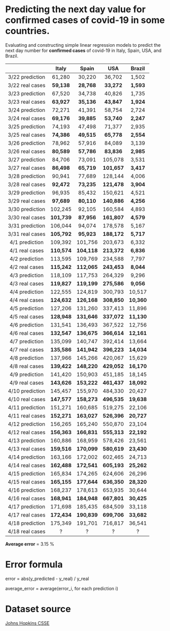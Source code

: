 # Predicting the next day value for confirmed cases of covid-19 in some countries.

Evaluating and constructing simple linear regression models to predict the next day number for **confirmed cases** of covid-19 in Italy, Spain, USA, and Brazil.

|                  | Italy | Spain |  USA  | Brazil |
|:----------------:|:-----:|:-----:|:-----:|:------:|
| 3/22 prediction  | 61,280 | 30,220 | 36,702 |  1,502  |
|  3/22 real cases | **59,138** | **28,768** | **33,272** |  **1,593**  |
| 3/23 prediction  | 67,520 | 34,738 | 40,826 |  1,735  |
|  3/23 real cases | **63,927** | **35,136** | **43,847** |  **1,924**  |
| 3/24 prediction  | 72,271 | 41,391 | 58,754 |  2,724  |
|  3/24 real cases | **69,176** | **39,885** | **53,740** |  **2,247**  |
| 3/25 prediction  | 74,193 | 47,498 | 71,377 |  2,935  |
|  3/25 real cases | **74,386** | **49,515** | **65,778** |  **2,554**  |
| 3/26 prediction  | 78,962 | 57,916 | 84,089 |  3,139  |
|  3/26 real cases | **80,589** | **57,786** | **83,836** |  **2,985**  |
| 3/27 prediction  | 84,706 | 73,091 | 105,078 |  3,531  |
|  3/27 real cases | **86,498** | **65,719** | **101,657** |  **3,417**  |
| 3/28 prediction  | 90,941 | 77,689 | 128,144 |  4,006  |
|  3/28 real cases | **92,472** | **73,235** | **121,478** |  **3,904**  |
| 3/29 prediction  | 96,935 | 85,432 | 150,621 |  4,521  |
|  3/29 real cases | **97,689** | **80,110** | **140,886** |  **4,256**  |
| 3/30 prediction  | 102,245 | 92,105 | 160,584 |  4,893  |
|  3/30 real cases | **101,739** | **87,956** | **161,807** |  **4,579**  |
| 3/31 prediction  | 106,044 | 94,074 | 178,578 |  5,167  |
|  3/31 real cases | **105,792** | **95,923** | **188,172** |  **5,717**  |
| 4/1 prediction  | 109,392 | 101,756 | 203,673 |  6,332  |
|  4/1 real cases | **110,574** | **104,118** | **213,372** |  **6,836**  |
| 4/2 prediction  | 113,595 | 109,769 | 234,588 |  7,797  |
|  4/2 real cases | **115,242** | **112,065** | **243,453** |  **8,044**  |
| 4/3 prediction  | 118,109 | 117,753 | 264,329 |  9,296  |
|  4/3 real cases | **119,827** | **119,199** | **275,586** |  **9,056**  |
| 4/4 prediction  | 122,555 | 124,819 | 300,793 |  10,517  |
|  4/4 real cases | **124,632** | **126,168** | **308,850** |  **10,360**  |
| 4/5 prediction  | 127,206 | 131,260 | 337,413 |  11,896  |
|  4/5 real cases | **128,948** | **131,646** | **337,072** |  **11,130**  |
| 4/6 prediction  | 131,541 | 136,493 | 367,522 |  12,756  |
|  4/6 real cases | **132,547** | **136,675** | **366,614** |  **12,161**  |
| 4/7 prediction  | 135,099 | 140,747 | 392,414 |  13,664  |
|  4/7 real cases | **135,586** | **141,942** | **396,223** |  **14,034**  |
| 4/8 prediction  | 137,966 | 145,266 | 420,067 |  15,629  |
|  4/8 real cases | **139,422** | **148,220** | **429,052** |  **16,170**  |
| 4/9 prediction  | 141,420 | 150,903 | 451,185 |  18,145  |
|  4/9 real cases | **143,626** | **153,222** | **461,437** |  **18,092**  |
| 4/10 prediction  | 145,457 | 155,970 | 484,330 |  20,427  |
|  4/10 real cases | **147,577** | **158,273** | **496,535** |  **19,638**  |
| 4/11 prediction  | 151,271 | 160,685 | 519,275 |  22,106  |
|  4/11 real cases | **152,271** | **163,027** | **526,396** |  **20,727**  |
| 4/12 prediction  | 156,265 | 165,240 | 550,870 |  23,104  |
|  4/12 real cases | **156,363** | **166,831** | **555,313** |  **22,192**  |
| 4/13 prediction  | 160,886 | 168,959 | 578,426 |  23,561  |
|  4/13 real cases | **159,516** | **170,099** | **580,619** |  **23,430**  |
| 4/14 prediction  | 163,166 | 172,002 | 602,465 |  24,713  |
|  4/14 real cases | **162,488** | **172,541** | **605,193** |  **25,262**  |
| 4/15 prediction  | 165,834 | 174,265 | 624,606 |  26,296  |
|  4/15 real cases | **165,155** | **177,644** | **636,350** |  **28,320**  |
| 4/16 prediction  | 168,237 | 178,613 | 653,935 |  30,644  |
|  4/16 real cases | **168,941** | **184,948** | **667,801** |  **30,425**  |
| 4/17 prediction  | 171,698 | 185,435 | 684,509 |  33,118  |
|  4/17 real cases | **172,434** | **190,839** | **699,706** |  **33,682**  |
| 4/18 prediction  | 175,349 | 191,701 | 716,817 |  36,541  |
|  4/18 real cases | ? | ? | ? |  ?  |

**Average error** = 3.15 %

# Error formula

error = abs(y_predicted - y_real) / y_real

average_error = average(error_i, for each prediction i)

# Dataset source 
[Johns Hopkins CSSE](https://github.com/CSSEGISandData/COVID-19)
